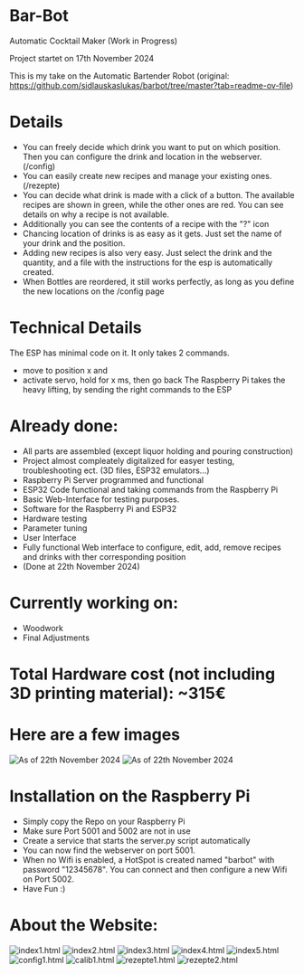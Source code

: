 # Bar-Bot
Automatic Cocktail Maker (Work in Progress)

Project startet on 17th November 2024

This is my take on the Automatic Bartender Robot (original: https://github.com/sidlauskaslukas/barbot/tree/master?tab=readme-ov-file)

# Details
- You can freely decide which drink you want to put on which position. Then you can configure the drink and location in the webserver. (/config)
- You can easily create new recipes and manage your existing ones. (/rezepte)
- You can decide what drink is made with a click of a button. The available recipes are shown in green, while the other ones are red. You can see details on why a recipe is not available.
- Additionally you can see the contents of a recipe with the "?" icon
- Chancing location of drinks is as easy as it gets. Just set the name of your drink and the position.
- Adding new recipes is also very easy. Just select the drink and the quantity, and a file with the instructions for the esp is automatically created.
- When Bottles are reordered, it still works perfectly, as long as you define the new locations on the /config page

# Technical Details
The ESP has minimal code on it. It only takes 2 commands.
- move to position x and
- activate servo, hold for x ms, then go back
The Raspberry Pi takes the heavy lifting, by sending the right commands to the ESP

# Already done:
- All parts are assembled (except liquor holding and pouring construction)
- Project almost compleately digitalized for easyer testing, troubleshooting ect. (3D files, ESP32 emulators...)
- Raspberry Pi Server programmed and functional
- ESP32 Code functional and taking commands from the Raspberry Pi
- Basic Web-Interface for testing purposes.
- Software for the Raspberry Pi and ESP32
- Hardware testing
- Parameter tuning
- User Interface
- Fully functional Web interface to configure, edit, add, remove recipes and drinks with ther corresponding position
- (Done at 22th November 2024)

# Currently working on:
- Woodwork
- Final Adjustments

# Total Hardware cost (not including 3D printing material): ~315€

# Here are a few images
![As of 22th November 2024](https://github.com/leofleischmann/Bar-Bot/blob/aef47b5e8c036a115e24fcea56c180e6691d0192/Progress_report.jpeg?raw=true)
![As of 22th November 2024](https://github.com/leofleischmann/Bar-Bot/blob/81d38c1ef765c1620e4a5a3b449e7f446b287d88/AutoBarTender_constructed%20v13.png?raw=true)

# Installation on the Raspberry Pi
- Simply copy the Repo on your Raspberry Pi
- Make sure Port 5001 and 5002 are not in use
- Create a service that starts the server.py script automatically
- You can now find the webserver on port 5001.
- When no Wifi is enabled, a HotSpot is created named "barbot" with password "12345678". You can connect and then configure a new Wifi on Port 5002.
- Have Fun :)

# About the Website:
![index1.html](https://github.com/leofleischmann/Bar-Bot/blob/c0456712a47b8941aefea4feb90bd9ac971c621a/Images/index1.png?raw=true)
![index2.html](https://github.com/leofleischmann/Bar-Bot/blob/c0456712a47b8941aefea4feb90bd9ac971c621a/Images/index2.png?raw=true)
![index3.html](https://github.com/leofleischmann/Bar-Bot/blob/c0456712a47b8941aefea4feb90bd9ac971c621a/Images/index3.png?raw=true)
![index4.html](https://github.com/leofleischmann/Bar-Bot/blob/c0456712a47b8941aefea4feb90bd9ac971c621a/Images/index4.png?raw=true)
![index5.html](https://github.com/leofleischmann/Bar-Bot/blob/c0456712a47b8941aefea4feb90bd9ac971c621a/Images/index5.png?raw=true)
![config1.html](https://github.com/leofleischmann/Bar-Bot/blob/c0456712a47b8941aefea4feb90bd9ac971c621a/Images/config1.png?raw=true)
![calib1.html](https://github.com/leofleischmann/Bar-Bot/blob/c0456712a47b8941aefea4feb90bd9ac971c621a/Images/calib1.png?raw=true)
![rezepte1.html](https://github.com/leofleischmann/Bar-Bot/blob/c0456712a47b8941aefea4feb90bd9ac971c621a/Images/rezepte1.png?raw=true)
![rezepte2.html](https://github.com/leofleischmann/Bar-Bot/blob/c0456712a47b8941aefea4feb90bd9ac971c621a/Images/rezepte2.png?raw=true)
